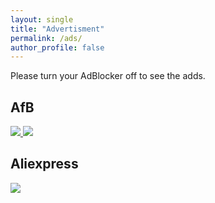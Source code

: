 ```yaml
---
layout: single
title: "Advertisment"
permalink: /ads/
author_profile: false
---
```


Please turn your AdBlocker off to see the adds.

## AfB


<!-- START ADVERTISER: AfB AT from awin.com -->

<a href="https://www.awin1.com/cread.php?s=2643590&v=18273&q=389716&r=642237">
    <img src="https://www.awin1.com/cshow.php?s=2643590&v=18273&q=389716&r=642237" border="0">
</a>

<!-- END ADVERTISER: AfB AT from awin.com -->


<!-- START ADVERTISER: AfB DE from awin.com -->

<a href="https://www.awin1.com/cread.php?s=2640057&v=18272&q=389413&r=642237">
    <img src="https://www.awin1.com/cshow.php?s=2640057&v=18272&q=389413&r=642237" border="0">
</a>

<!-- END ADVERTISER: AfB DE from awin.com -->



## Aliexpress


<!-- START ADVERTISER: Aliexpress EU from awin.com -->

<a href="https://www.awin1.com/cread.php?s=2398641&v=10748&q=347112&r=642237">
    <img src="https://www.awin1.com/cshow.php?s=2398641&v=10748&q=347112&r=642237" border="0">
</a>

<!-- END ADVERTISER: Aliexpress EU from awin.com -->

